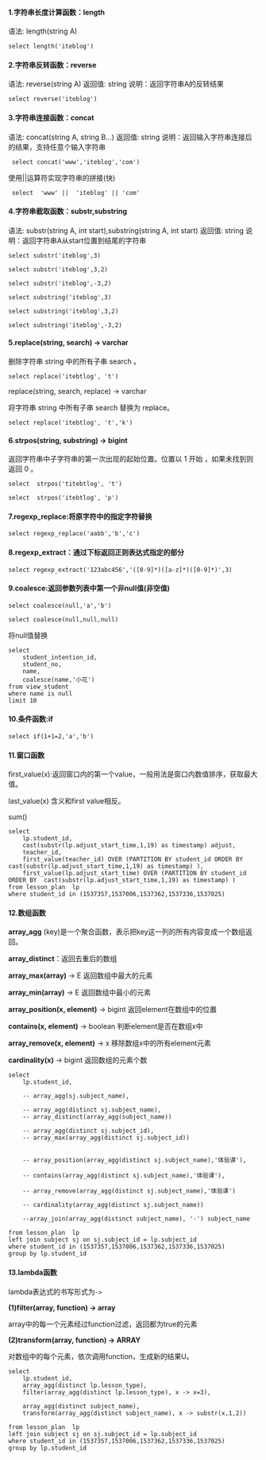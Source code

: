 #### 1.字符串长度计算函数：length

语法: length(string A)

```
select length('iteblog')
```

#### 2.字符串反转函数：reverse

语法: reverse(string A) 返回值: string 说明：返回字符串A的反转结果

```
select reverse('iteblog')
```

#### 3.字符串连接函数：concat

语法: concat(string A, string B…) 返回值: string 说明：返回输入字符串连接后的结果，支持任意个输入字符串

```
 select concat('www','iteblog','com')
```

使用||运算符实现字符串的拼接(快)

```
 select  'www' ||  'iteblog' || 'com'
```

#### 4.字符串截取函数：substr,substring

语法: substr(string A, int start),substring(string A, int start) 返回值: string 说明：返回字符串A从start位置到结尾的字符串

```
select substr('iteblog',3) 

select substr('iteblog',3,2) 

select substr('iteblog',-3,2)  

select substring('iteblog',3) 

select substring('iteblog',3,2) 

select substring('iteblog',-3,2)
```

#### 5.replace(string, search) → varchar

删除字符串 string 中的所有子串 search 。

```
select replace('itebtlog', 't')
```

replace(string, search, replace) → varchar

将字符串 string 中所有子串 search 替换为 replace。

```
select replace('itebtlog', 't','k')
```

#### 6.strpos(string, substring) → bigint

返回字符串中子字符串的第一次出现的起始位置。位置以 1 开始 ，如果未找到则返回 0 。

```
select  strpos('titebtlog', 't')

select  strpos('itebtlog', 'p')
```

#### 7.regexp_replace:将原字符中的指定字符替换

```
select regexp_replace('aabb','b','c')
```

#### 8.regexp_extract：通过下标返回正则表达式指定的部分

```
select regexp_extract('123abc456','([0-9]*)([a-z]*)([0-9]*)',3)
```

#### 9.coalesce:返回参数列表中第一个非null值(非空值)

```
select coalesce(null,'a','b')

select coalesce(null,null,null)
```

将null值替换

```
select 
    student_intention_id,
    student_no,
    name,
    coalesce(name,'小花')
from view_student 
where name is null 
limit 10
```

#### 10.条件函数:if

```
select if(1+1=2,'a','b')
```

#### 11.窗口函数

first_value(x):返回窗口内的第一个value，一般用法是窗口内数值排序，获取最大值。

last_value(x) 含义和first value相反。

sum()

```
select 
    lp.student_id,
    cast(substr(lp.adjust_start_time,1,19) as timestamp) adjust,
    teacher_id,
    first_value(teacher_id) OVER (PARTITION BY student_id ORDER BY  cast(substr(lp.adjust_start_time,1,19) as timestamp) ),
    first_value(lp.adjust_start_time) OVER (PARTITION BY student_id ORDER BY  cast(substr(lp.adjust_start_time,1,19) as timestamp) )
from lesson_plan  lp
where student_id in (1537357,1537006,1537362,1537336,1537025)
```

#### 12.数组函数

**array_agg** (key)是一个聚合函数，表示把key这一列的所有内容变成一个数组返回。

**array_distinct**：返回去重后的数组

**array_max(array)** -> E 返回数组中最大的元素

**array_min(array)** -> E 返回数组中最小的元素

**array_position(x, element)** -> bigint 返回element在数组中的位置

**contains(x, element)** -> boolean 判断element是否在数组x中

**array_remove(x, element)** -> x 移除数组x中的所有element元素

**cardinality(x)** -> bigint 返回数组的元素个数

```
select 
    lp.student_id,

    -- array_agg(sj.subject_name),

    -- array_agg(distinct sj.subject_name),
    -- array_distinct(array_agg(subject_name))

    -- array_agg(distinct sj.subject_id),
    -- array_max(array_agg(distinct sj.subject_id))


    -- array_position(array_agg(distinct sj.subject_name),'体验课'),

    -- contains(array_agg(distinct sj.subject_name),'体验课'),

    -- array_remove(array_agg(distinct sj.subject_name),'体验课')

    -- cardinality(array_agg(distinct sj.subject_name))

    --array_join(array_agg(distinct subject_name), '-') subject_name

from lesson_plan  lp
left join subject sj on sj.subject_id = lp.subject_id
where student_id in (1537357,1537006,1537362,1537336,1537025)
group by lp.student_id
```

#### **13.lambda函数**

lambda表达式的书写形式为`->`

**(1)filter(array, function) -> array**

array中的每一个元素经过function过滤，返回都为true的元素

**(2)transform(array, function) → ARRAY**

对数组中的每个元素，依次调用function，生成新的结果U。

```
select 
    lp.student_id,
    array_agg(distinct lp.lesson_type),
    filter(array_agg(distinct lp.lesson_type), x -> x=3),

    array_agg(distinct subject_name),
    transform(array_agg(distinct subject_name), x -> substr(x,1,2))
    
from lesson_plan  lp
left join subject sj on sj.subject_id = lp.subject_id
where student_id in (1537357,1537006,1537362,1537336,1537025)
group by lp.student_id
```
